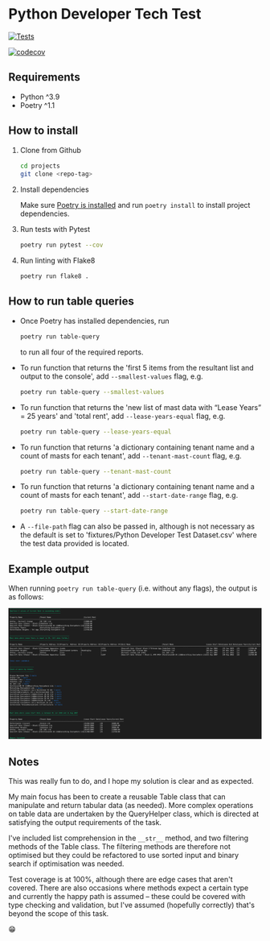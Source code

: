 # Python Developer Tech Test

[![Tests](https://github.com/mattyocode/table-analysis-techtest/workflows/Tests/badge.svg)](https://github.com/mattyocode/table-analysis-techtest/actions?workflow=Tests)

[![codecov](https://codecov.io/gh/mattyocode/table-analysis-techtest/branch/main/graph/badge.svg?token=VM1SWZJRFW)](https://codecov.io/gh/mattyocode/table-analysis-techtest)

## Requirements

- Python ^3.9
- Poetry ^1.1

## How to install

1. Clone from Github

   ```bash
   cd projects
   git clone <repo-tag>
   ```

2. Install dependencies

   Make sure [Poetry is installed](https://python-poetry.org/docs/) and run `poetry install` to install project dependencies.

3. Run tests with Pytest

   ```bash
   poetry run pytest --cov
   ```

4. Run linting with Flake8

   ```bash
   poetry run flake8 .
   ```

## How to run table queries

- Once Poetry has installed dependencies, run

  ```bash
  poetry run table-query
  ```

  to run all four of the required reports.

- To run function that returns the 'first 5 items from the resultant list and output to the console', add `--smallest-values` flag, e.g.

  ```bash
  poetry run table-query --smallest-values
  ```

- To run function that returns the 'new list of mast data with “Lease Years” = 25 years' and 'total rent', add `--lease-years-equal` flag, e.g.

  ```bash
  poetry run table-query --lease-years-equal
  ```

- To run function that returns 'a dictionary containing tenant name and a count of masts for each tenant', add `--tenant-mast-count` flag, e.g.

  ```bash
  poetry run table-query --tenant-mast-count
  ```

- To run function that returns 'a dictionary containing tenant name and a count of masts for each tenant', add `--start-date-range` flag, e.g.

  ```bash
  poetry run table-query --start-date-range
  ```

- A `--file-path` flag can also be passed in, although is not necessary as the default is set to 'fixtures/Python Developer Test Dataset.csv' where the test data provided is located.

## Example output

When running `poetry run table-query` (i.e. without any flags), the output is as follows:

![Terminal output screengrab](https://github.com/mattyocode/images/blob/main/table-analysis-techtest/table-analysis-output-e.png)

## Notes

This was really fun to do, and I hope my solution is clear and as expected.

My main focus has been to create a reusable Table class that can manipulate and return tabular data (as needed). More complex operations on table data are undertaken by the QueryHelper class, which is directed at satisfying the output requirements of the task.

I've included list comprehension in the `__str__` method, and two filtering methods of the Table class. The filtering methods are therefore not optimised but they could be refactored to use sorted input and binary search if optimisation was needed.

Test coverage is at 100%, although there are edge cases that aren't covered. There are also occasions where methods expect a certain type and currently the happy path is assumed – these could be covered with type checking and validation, but I've assumed (hopefully correctly) that's beyond the scope of this task.

:grin:
